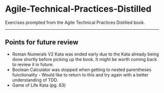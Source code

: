 # Agile-Technical-Practices-Distilled
Exercises prompted from the Agile Technical Practices Distilled book.




---
## Points for future review
- Roman Numerals V2 Kata was ended early due to the Kata already being done shortly before picking up the book. It might be worth coming back to review it in future.
- Boolean Calculator was stopped when getting to nested parentheses functionality - Would like to return to this and try again with a better understanding of TDD.
- Game of Life Kata (pg. 63)